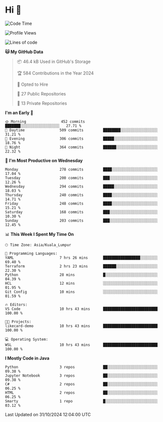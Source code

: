 <h1>Hi 👋</h1>

<!--START_SECTION:waka-->
![Code Time](http://img.shields.io/badge/Code%20Time-782%20hrs%206%20mins-blue)

![Profile Views](http://img.shields.io/badge/Profile%20Views-0-blue)

![Lines of code](https://img.shields.io/badge/From%20Hello%20World%20I%27ve%20Written-1.3%20million%20lines%20of%20code-blue)

**🐱 My GitHub Data** 

> 📦 46.4 kB Used in GitHub's Storage 
 > 
> 🏆 584 Contributions in the Year 2024
 > 
> 💼 Opted to Hire
 > 
> 📜 27 Public Repositories 
 > 
> 🔑 13 Private Repositories 
 > 
**I'm an Early 🐤** 

```text
🌞 Morning                452 commits         ███████░░░░░░░░░░░░░░░░░░   27.71 % 
🌆 Daytime                509 commits         ████████░░░░░░░░░░░░░░░░░   31.21 % 
🌃 Evening                306 commits         █████░░░░░░░░░░░░░░░░░░░░   18.76 % 
🌙 Night                  364 commits         ██████░░░░░░░░░░░░░░░░░░░   22.32 % 
```
📅 **I'm Most Productive on Wednesday** 

```text
Monday                   278 commits         ████░░░░░░░░░░░░░░░░░░░░░   17.04 % 
Tuesday                  200 commits         ███░░░░░░░░░░░░░░░░░░░░░░   12.26 % 
Wednesday                294 commits         █████░░░░░░░░░░░░░░░░░░░░   18.03 % 
Thursday                 240 commits         ████░░░░░░░░░░░░░░░░░░░░░   14.71 % 
Friday                   248 commits         ████░░░░░░░░░░░░░░░░░░░░░   15.21 % 
Saturday                 168 commits         ███░░░░░░░░░░░░░░░░░░░░░░   10.30 % 
Sunday                   203 commits         ███░░░░░░░░░░░░░░░░░░░░░░   12.45 % 
```


📊 **This Week I Spent My Time On** 

```text
🕑︎ Time Zone: Asia/Kuala_Lumpur

💬 Programming Languages: 
YAML                     7 hrs 26 mins       █████████████████░░░░░░░░   69.40 % 
Terraform                2 hrs 23 mins       ██████░░░░░░░░░░░░░░░░░░░   22.30 % 
Python                   28 mins             █░░░░░░░░░░░░░░░░░░░░░░░░   04.39 % 
HCL                      12 mins             ░░░░░░░░░░░░░░░░░░░░░░░░░   01.95 % 
Git Config               10 mins             ░░░░░░░░░░░░░░░░░░░░░░░░░   01.59 % 

🔥 Editors: 
VS Code                  10 hrs 43 mins      █████████████████████████   100.00 % 

🐱‍💻 Projects: 
likecard-demo            10 hrs 43 mins      █████████████████████████   100.00 % 

💻 Operating System: 
WSL                      10 hrs 43 mins      █████████████████████████   100.00 % 
```

**I Mostly Code in Java** 

```text
Python                   3 repos             ██░░░░░░░░░░░░░░░░░░░░░░░   09.38 % 
Jupyter Notebook         3 repos             ██░░░░░░░░░░░░░░░░░░░░░░░   09.38 % 
C#                       2 repos             ██░░░░░░░░░░░░░░░░░░░░░░░   06.25 % 
HTML                     2 repos             ██░░░░░░░░░░░░░░░░░░░░░░░   06.25 % 
Smarty                   1 repo              █░░░░░░░░░░░░░░░░░░░░░░░░   03.12 % 
```




 Last Updated on 31/10/2024 12:04:00 UTC
<!--END_SECTION:waka-->
